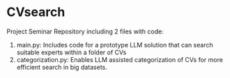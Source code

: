 # CVsearch
Project Seminar Repository including 2 files with code:
1. main.py: Includes code for a prototype LLM solution that can search suitable experts within a folder of CVs
2. categorization.py: Enables LLM assisted categorization of CVs for more efficient search in big datasets. 
